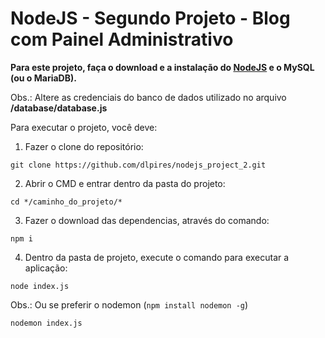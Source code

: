 # NodeJS - Segundo Projeto - Blog com Painel Administrativo

**Para este projeto, faça o download e a instalação do [NodeJS](https://nodejs.org/en/download) e o MySQL (ou o MariaDB).**

Obs.: Altere as credenciais do banco de dados utilizado no arquivo **/database/database.js**

Para executar o projeto, você deve:

1) Fazer o clone do repositório:

```
git clone https://github.com/dlpires/nodejs_project_2.git
```

2) Abrir o CMD e entrar dentro da pasta do projeto:

```
cd */caminho_do_projeto/*
```
3) Fazer o download das dependencias, através do comando:
```
npm i
```
4) Dentro da pasta de projeto, execute o comando para executar a aplicação:
```
node index.js
```
Obs.: Ou se preferir o nodemon (```npm install nodemon -g```)

```
nodemon index.js
```
